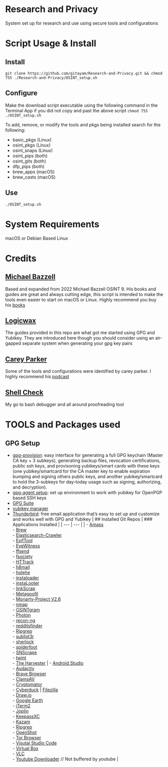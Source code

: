 # Research and Privacy
 System set up for research and use using secure tools and configurations


# Script Usage & Install 
## Install 
`git clone https://github.com/gitayam/Research-and-Privacy.git && chmod 755 ./Research-and-Privacy/OSINT_setup.sh`
## Configure
Make the download script executable using the following command in the Terminal App if you did not copy and past the above script
`chmod 755 ./OSINT_setup.sh`

To add, remove, or modify the tools and pkgs being installed search for the following:
- basic_pkgs (Linux)
- osint_pkgs (Linux)
- osint_snaps (Linux)
- osint_pips (both)
- osint_gits (both)
- dfp_pips (both)
- brew_apps (macOS)
- brew_casts (macOS)
## Use
`./OSINT_setup.sh`

# System Requirements 
macOS or Debian Based Linux

# Credits
## [Michael Bazzell](https://inteltechniques.com/) 
Based and expanded from 2022 Michael Bazzell OSINT 9. His books and guides are great and always cutting edge, this script is intended to make the tools even easier to start on macOS or Linux. Highly recommend you buy his [books](https://inteltechniques.com/books.html)

## [Logicwax](https://github.com/Logicwax)
The guides provided in this repo are what got me started using GPG and Yubikey. They are introduced here though you should consider using an air-gapped separate system when generating your gpg key pairs

## [Carey Parker](https://firewallsdontstopdragons.com/)
Some of the tools and configurations were identified by carey parker. I highly recommend his [podcast](https://firewallsdontstopdragons.com/podcast/)

## [Shell Check](https://www.shellcheck.net/)
My go to bash debugger and all around proofreading tool

# TOOLS and Packages used
## GPG Setup
- [gpg-provision](https://github.com/Logicwax/gpg-provision): easy interface for generating a full GPG keychain (Master CA key + 3 subkeys), generating backup files, revocation certifications, public ssh keys, and provisoning yubikeys/smart cards with these keys (one yubikey/smartcard for the CA master key to enable expiration bumping and signing others public keys, and another yubikey/smartcard to hold the 3-subkeys for day-today usage such as signing, authorizing, and decryption).
- [gpg-agent setup](): set up environment to work with yubikey for OpenPGP based SSH keys
- [GPG Suite](https://gpgtools.org/)
- [yubikey manager](yubikey-manager)
- [Thunderbird](https://www.thunderbird.net/en-US/thunderbird/all/): free email application that’s easy to set up and customize and works well with GPG and Yubikey
| \## Installed Git Repos | \### Applications Installed |
| --- | --- |
| \- [Amass](https://github.com/OWASP/Amass)<br>\- [Brew](https://brew.sh)<br>\- [Elasticsearch-Crawler](https://github.com/AmIJesse/Elasticsearch-Crawler)<br>\- [ExifTool](https://github.com/pandastream/libimage-exiftool-perl-9.27)<br>\- [EyeWitness](https://github.com/ChrisTruncer/EyeWitness)<br>\- [ffsend](https://github.com/timvisee/ffsend)<br>\- [fsociety](https://github.com/Manisso/fsociety)<br>\- [HTTrack](https://www.httrack.com/)<br>\- [h8mail](https://github.com/khast3x/h8mail)<br>\- [holehe](https://github.com/megadose/holehe)<br>\- [instaloader](https://instaloader.github.io/)<br>\- [instaLooter](https://github.com/althonos/InstaLooter)<br>\- [linkScrap](https://github.com/NickSanzotta/linkScrape.git)<br>\- [Metagoofil](https://github.com/opsdisk/metagoofil)<br>\- [Moriarty-Project V2.6](https://github.com/AzizKpln/Moriarty-Project)<br>\- [nmap](https://nmap.org/)<br>\- [OSINTgram](https://github.com/Datalux/Osintgram.git)<br>\- [Photon](https://github.com/s0md3v/Photon)<br>\- [recon-ng](https://github.com/lanmaster53/recon-ng)<br>\- [redditsfinder](https://github.com/Fitzy1293/redditsfinder)<br>\- [Ripgrep](https://github.com/BurntSushi/ripgrep)<br>\- [sublist3r](https://github.com/aboul3la/Sublist3r)<br>\- [sherlock](https://github.com/sherlock-project/sherlock)<br>\- [spiderfoot](https://github.com/smicallef/spiderfoot)<br>\- [SNScrape](https://github.com/JustAnotherArchivist/snscrape)<br>\- [twint](https://github.com/twintproject/twint)<br>\- [The Harvester](https://github.com/laramies/theHarvester) | \- [Android Studio](https://developer.android.com/studio)<br>\- [Audacity](https://www.audacityteam.org/)<br>\- [Brave Browser](https://brave.com/)<br>\- [ClamsAV](https://www.clamav.net/)<br>\- [Cryptomator](https://cryptomator.org/)<br>\- [Cyberduck](https://cyberduck.io/) \| [Filezilla](https://filezilla-project.org/)<br>\- [Draw.io](https://draw.io)<br>\- [Google Earth](https://www.google.com/earth/versions/#earth-pro)<br>\- [iTerm2](https://iterm2.com/)<br>\- [Joplin](https://joplinapp.org/)<br>\- [KeepassXC](https://keepassxc.org/)<br>\- [Kazam](https://launchpad.net/kazam)<br>\- [Ripgrep](https://github.com/BurntSushi/ripgrep)<br>\- [OpenShot](https://www.openshot.org/)<br>\- [Tor Browser](https://www.torproject.org/)<br>\- [Visutal Studio Code](https://code.visualstudio.com/)<br>\- [Virtual Box](https://www.virtualbox.org/)<br>\- [VLC](https://www.videolan.org/vlc/index.html)<br>\- [Youtube Downloader](https://github.com/yt-dlp/yt-dlp) // Not buffered by youtube |